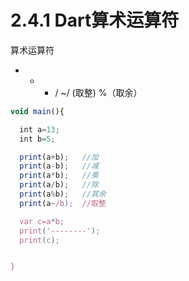 # 2.4.1 Dart算术运算符

算术运算符

  +    -    *    /     ~/ (取整)     %（取余）

```javascript
void main(){

  int a=13;
  int b=5;

  print(a+b);   //加
  print(a-b);   //减
  print(a*b);   //乘
  print(a/b);   //除
  print(a%b);   //其余
  print(a~/b);  //取整

  var c=a*b;
  print('--------');
  print(c);


}
```
